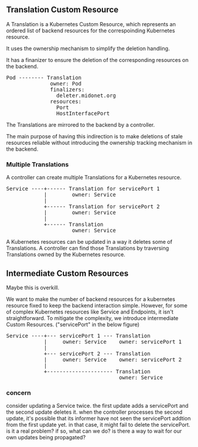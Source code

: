 ## Translation Custom Resource

A Translation is a Kubernetes Custom Resource, which represents
an ordered list of backend resources for the correspoinding
Kubernetes resource.

It uses the ownership mechanism to simplify the deletion handling.

It has a finanizer to ensure the deletion of the corresponding resources
on the backend.

<pre>
Pod -------- Translation
              owner: Pod
              finalizers:
                deleter.midonet.org
              resources:
                Port
                HostInterfacePort
</pre>

The Translations are mirrored to the backend by a controller.

The main purpose of having this indirection is to make deletions
of stale resources reliable without introducing the ownership tracking
mechanism in the backend.

### Multiple Translations

A controller can create multiple Translations for a Kubernetes resource.

<pre>
Service ----+------ Translation for servicePort 1
            |        owner: Service
            |
            +------ Translation for servicePort 2
            |        owner: Service
            |
            +------ Translation
                     owner: Service
</pre>

A Kubernetes resources can be updated in a way it deletes some of
Translations.
A controller can find those Translations by traversing Translations
owned by the Kubernetes resource.

## Intermediate Custom Resources

Maybe this is overkill.

We want to make the number of backend resources for a kubernetes
resource fixed to keep the backend interaction simple.
However, for some of complex Kubernetes resources like Service and
Endpoints, it isn't straightforward. To mitigate the complexity,
we introduce intermediate Custom Resources. ("servicePort" in
the below figure)

<pre>
Service ----+--- servicePort 1 --- Translation
            |     owner: Service    owner: servicePort 1
            |
            +--- servicePort 2 --- Translation
            |     owner: Service    owner: servicePort 2
            |
            +--------------------- Translation
                                    owner: Service
</pre>

### concern
consider updating a Service twice.
the first update adds a servicePort and the second update deletes it.
when the controller processes the second update, it's possible that
its informer have not seen the servicePort addtion from the first
update yet. in that case, it might fail to delete the servicePort.
is it a real problem? if so, what can we do?
is there a way to wait for our own updates being propagated?
